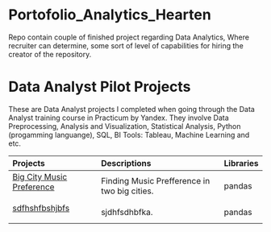 # Portofolio_Analytics_Hearten
Repo contain couple of finished project regarding Data Analytics, Where recruiter can determine, some sort of level of capabilities for hiring the creator of the repository. 

# Data Analyst Pilot Projects
These are Data Analyst projects I completed when going through the Data Analyst training course in Practicum by Yandex. They involve Data Preprocessing, Analysis and Visualization, Statistical Analysis, Python (progamming languange), SQL, BI Tools: Tableau, Machine Learning and etc.

Projects | Descriptions | Libraries
:-------- | :------------ | :-------- |
<a href="https://github.com/StraightdDumbledore/Portofolio_Analytics_Hearten/tree/Big-City-Analytics" title="Big City Music Preference">Big City Music Preference</a></p> | Finding Music Prefference in two big cities. | pandas
<a href="https://github.com/StraightdDumbledore/Portofolio_Analytics_Hearten/tree/Kredit-Risk-Analysis" title="sdhjfsdfbsdb">sdfhshfbshjbfs</a></p> | sjdhfsdhbfka. | pandas

